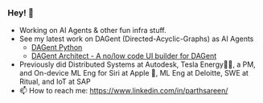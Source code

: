 ### Hey! 👋

<!--
**ParthSareen/ParthSareen** is a ✨ _special_ ✨ repository because its `README.md` (this file) appears on your GitHub profile.-->

- Working on AI Agents & other fun infra stuff.
- See my latest work on DAGent (Directed-Acyclic-Graphs) as AI Agents
    - [DAGent Python](https://github.com/Extensible-AI/DAGent)
    - [DAGent Architect - A no/low code UI builder for DAGent](https://github.com/Extensible-AI/Architect-DAGent)
- Previously did Distributed Systems at Autodesk, Tesla Energy🔋🚗, a PM, and On-device ML Eng for Siri at Apple , ML Eng at Deloitte, SWE at Ritual, and IoT at SAP 
- 📫 How to reach me: https://www.linkedin.com/in/parthsareen/
